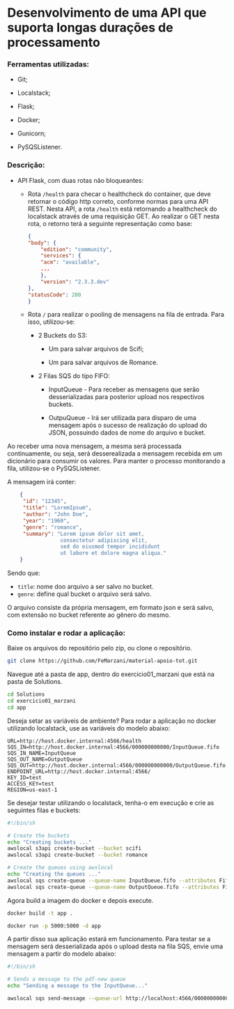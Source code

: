 # Desenvolvimento de uma API que suporta longas durações de processamento


### Ferramentas utilizadas:
- Git;

- Localstack;

- Flask;

- Docker;

- Gunicorn;

- PySQSListener.

### Descrição:
- API Flask, com duas rotas não bloqueantes:    

    - Rota `/health` para checar o healthcheck do container, que deve retornar o código http correto, conforme normas para uma API REST. Nesta API, a rota `/health` está retornando a healthcheck do localstack através de uma requisição GET. Ao realizar o GET nesta rota, o retorno terá a seguinte representação como base:

        ```json
        {
        "body": {
            "edition": "community",
            "services": {
            "acm": "available",
            ...
            },
            "version": "2.3.3.dev"
        },
        "statusCode": 200
        }
        ```

    - Rota `/` para realizar o pooling de mensagens na fila de entrada. Para isso, utilizou-se:

        - 2 Buckets do S3:
            - Um para salvar arquivos de Scifi;

            - Um para salvar arquivos de Romance.
            
        - 2 Filas SQS do tipo FIFO:
            - InputQueue - Para receber as mensagens que serão desserializadas para posterior upload nos respectivos buckets.

            - OutpuQueue - Irá ser utilizada para disparo de uma mensagem após o sucesso de realização do upload do JSON, possuindo dados de nome do arquivo e bucket.

Ao receber uma nova mensagem, a mesma será processada continuamente, ou seja, será desserealizada a mensagem recebida em um dicionário para consumir os valores. Para manter o processo monitorando a fila, utilizou-se o PySQSListener.

A mensagem irá conter:

```json
    {
     "id": "12345",
     "title": "LoremIpsum",
     "author": "John Doe",
     "year": "1960",
     "genre": "romance",
     "summary": "Lorem ipsum dolor sit amet, 
                 consectetur adipiscing elit,
                 sed do eiusmod tempor incididunt
                 ut labore et dolore magna aliqua."
    }
```

Sendo que:
- `title`: nome doo arquivo a ser salvo no bucket.
- `genre`: define qual bucket o arquivo será salvo. 

O arquivo consiste da própria mensagem, em formato json e será salvo, com extensão no bucket referente ao gênero do mesmo.

### Como instalar e rodar a aplicação:
Baixe os arquivos do repositório pelo zip, ou clone o repositório.

```bash
git clone https://github.com/FeMarzani/material-apoio-tot.git
```

Navegue até a pasta de app, dentro do exercicio01_marzani que está na pasta de Solutions.
```bash
cd Solutions
cd exercicio01_marzani
cd app
```

Deseja setar as variáveis de ambiente? Para rodar a aplicação no docker utilizando localstack, use as variáveis do modelo abaixo:

```
URL=http://host.docker.internal:4566/health
SQS_IN=http://host.docker.internal:4566/000000000000/InputQueue.fifo
SQS_IN_NAME=InputQueue
SQS_OUT_NAME=OutputQueue
SQS_OUT=http://host.docker.internal:4566/000000000000/OutputQueue.fifo
ENDPOINT_URL=http://host.docker.internal:4566/
KEY_ID=test
ACCESS_KEY=test
REGION=us-east-1
```

Se desejar testar utilizando o localstack, tenha-o em execução e crie as seguintes filas e buckets:

```sh
#!/bin/sh

# Create the buckets
echo "Creating buckets ..."
awslocal s3api create-bucket --bucket scifi
awslocal s3api create-bucket --bucket romance

# Create the queues using awslocal
echo "Creating the queues ..."
awslocal sqs create-queue --queue-name InputQueue.fifo --attributes FifoQueue=true
awslocal sqs create-queue --queue-name OutputQueue.fifo --attributes FifoQueue=true
```

Agora build a imagem do docker e depois execute.

```bash
docker build -t app .
```

```bash
docker run -p 5000:5000 -d app
```

A partir disso sua aplicação estará em funcionamento. Para testar se a mensagem será desserializada após o upload desta na fila SQS, envie uma mensagem a partir do modelo abaixo:

```sh
#!/bin/sh

# Sends a message to the pdf-new queue
echo "Sending a message to the InputQueue..."

awslocal sqs send-message --queue-url http://localhost:4566/000000000000/InputQueue.fifo --message-group-id "test" --message-deduplication-id "test" --message-body '{"id": "1452345", "title":"Testando", "author": "John Doe", "year":"1960", "genre":"scifi", "summary":"Lorem ipsum dolor sit amet, consectetur adipiscing elit, sed do eiusmod tempor incididunt ut labore et dolore magna aliqua."}'
```